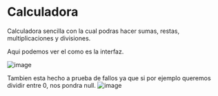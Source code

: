 ﻿# Calculadora
Calculadora sencilla con la cual podras hacer sumas, restas, multiplicaciones y divisiones.

Aqui podemos ver el como es la interfaz.

![image](https://user-images.githubusercontent.com/101654298/195852455-ae006540-04f0-48b5-bcf9-e98a60a6c5bb.png)

Tambien esta hecho a prueba de fallos ya que si por ejemplo queremos dividir entre 0, nos pondra null.
![image](https://user-images.githubusercontent.com/101654298/195852609-796a261b-3d7a-4659-b631-dbd745e2223c.png)



